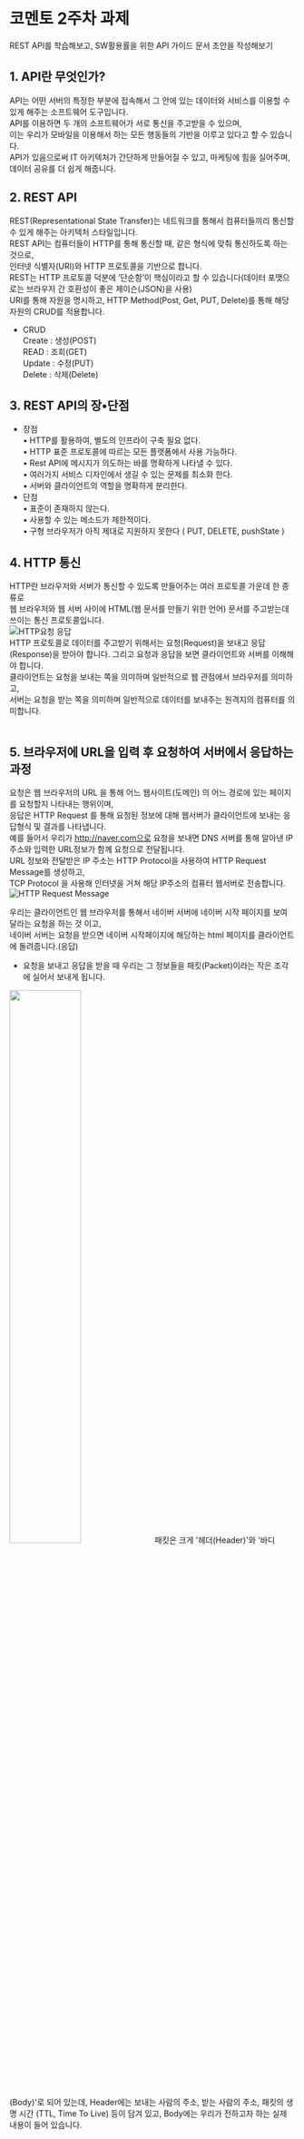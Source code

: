 # 코멘토 2주차 과제
REST API를 학습해보고, SW활용률을 위한 API 가이드 문서 초안을 작성해보기  
## 1. API란 무엇인가?  
API는 어떤 서버의 특정한 부분에 접속해서 그 안에 있는 데이터와 서비스를 이용할 수 있게 해주는 소프트웨어 도구입니다.  
API를 이용하면 두 개의 소프트웨어가 서로 통신을 주고받을 수 있으며,  
이는 우리가 모바일을 이용해서 하는 모든 행동들의 기반을 이루고 있다고 할 수 있습니다.  
API가 있음으로써 IT 아키텍처가 간단하게 만들어질 수 있고, 마케팅에 힘을 실어주며, 데이터 공유를 더 쉽게 해줍니다.  
## 2. REST API
REST(Representational State Transfer)는 네트워크를 통해서 컴퓨터들끼리 통신할 수 있게 해주는 아키텍처 스타일입니다.    
REST API는 컴퓨터들이 HTTP를 통해 통신할 때, 같은 형식에 맞춰 통신하도록 하는 것으로,  
인터넷 식별자(URI)와 HTTP 프로토콜을 기반으로 합니다.  
REST는 HTTP 프로토콜 덕분에 ‘단순함’이 핵심이라고 할 수 있습니다(데이터 포맷으로는 브라우저 간 호환성이 좋은 제이슨(JSON)을 사용)  
URI를 통해 자원을 명시하고, HTTP Method(Post, Get, PUT, Delete)를 통해 해당자원의 CRUD를 적용합니다.  
* CRUD  
Create : 생성(POST)  
READ : 조회(GET)  
Update : 수정(PUT)  
Delete : 삭제(Delete)  

## 3. REST API의 장•단점  
* 장점  
•	HTTP를 활용하여, 별도의 인프라이 구축 필요 없다.  
•	HTTP 표준 프로토콜에 따르는 모든 플랫폼에서 사용 가능하다.  
•	Rest API에 메시지가 의도하는 바를 명확하게 나타낼 수 있다.  
•	여러가지 서비스 디자인에서 생길 수 있는 문제를 최소화 한다.  
•	서버와 클라이언트의 역할을 명확하게 분리한다.  
* 단점  
•	표준이 존재하지 않는다.  
•	사용할 수 있는 메소드가 제한적이다.  
•	구형 브라우저가 아직 제대로 지원하지 못한다 ( PUT, DELETE, pushState )  

## 4. HTTP 통신  
HTTP란 브라우저와 서버가 통신할 수 있도록 만들어주는 여러 프로토콜 가운데 한 종류로  
웹 브라우저와 웹 서버 사이에 HTML(웹 문서를 만들기 위한 언어) 문서를 주고받는데 쓰이는 통신 프로토콜입니다.  
![HTTP요청 응답](https://user-images.githubusercontent.com/104816594/201745735-7100f13a-d6da-4c63-936a-7849aed6ff00.png)  
HTTP 프로토콜로 데이터를 주고받기 위해서는 요청(Request)을 보내고 응답(Response)을 받아야 합니다. 
그리고 요청과 응답을 보면 클라이언트와 서버를 이해해야 합니다.  
클라이언트는 요청을 보내는 쪽을 의미하며 일반적으로 웹 관점에서 브라우저를 의미하고,  
서버는 요청을 받는 쪽을 의미하며 일반적으로 데이터를 보내주는 원격지의 컴퓨터를 의미합니다.  
 

## 5. 브라우저에 URL을 입력 후 요청하여 서버에서 응답하는 과정  
요청은 웹 브라우저의 URL 을 통해 어느 웹사이트(도메인) 의 어느 경로에 있는 페이지를 요청할지 나타내는 행위이며,    
응답은 HTTP Request 를 통해 요청된 정보에 대해 웹서버가 클라이언트에 보내는 응답형식 및 결과를 나타냅니다.    
예를 들어서  우리가 http://naver.com으로 요청을 보내면 DNS 서버를 통해 알아낸 IP주소와 입력한 URL정보가 함께 요청으로 전달됩니다.   
URL 정보와 전달받은 IP 주소는 HTTP Protocol을 사용하여 HTTP Request Message를 생성하고,  
TCP Protocol 을 사용해 인터넷을 거쳐 해당 IP주소의 컴퓨터 웹서버로 전송합니다.  
![HTTP Request Message](https://user-images.githubusercontent.com/104816594/201745732-ccb90926-f4a6-40c0-9af3-3296d3c22b30.png)  
 
우리는 클라이언트인 웹 브라우저를 통해서 네이버 서버에 네이버 시작 페이지를 보여 달라는 요청을 하는 것 이고,  
네이버 서버는 요청을 받으면 네이버 시작페이지에 해당하는 html 페이지를 클라이언트에 돌려줍니다.(응답)  

* 요청을 보내고 응답을 받을 때 우리는 그 정보들을 패킷(Packet)이라는 작은 조각에 실어서 보내게 됩니다.   
<img width="50%" src ="https://user-images.githubusercontent.com/104816594/201745739-0c24adca-90a5-4782-b136-7b35e2164917.png"/>  
패킷은 크게 '헤더(Header)'와 '바디(Body)'로 되어 있는데, Header에는 보내는 사람의 주소, 받는 사람의 주소, 패킷의 생명 시간 (TTL, Time To Live) 등이 담겨 있고, Body에는 우리가 전하고자 하는 실제 내용이 들어 있습니다.  
